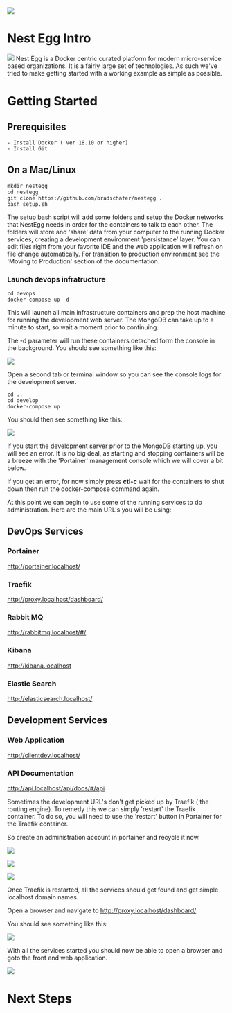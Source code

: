 <img src="docs/images/GettingStarted-Client.png">

# Nest Egg Intro
<img src="docs/images/GettingStarted-MarketLeaders.png">
Nest Egg is a Docker centric curated platform for modern micro-service based organizations. It is a fairly large set of technologies. As such we've tried to make getting started with a working example as simple as possible. 


# Getting Started
## Prerequisites
    - Install Docker ( ver 18.10 or higher)
    - Install Git

## On a Mac/Linux 
```console
mkdir nestegg
cd nestegg
git clone https://github.com/bradschafer/nestegg .
bash setup.sh
```
The setup bash script will add some folders and setup the Docker networks that NestEgg needs in order for the containers to talk to each other. The folders will store and 'share' data from your computer to the running Docker services, creating a development environment 'persistance' layer. You can edit files right from your favorite IDE and the web application will refresh on file change automatically. For transition to production environment see the 'Moving to Production' section of the documentation.

### Launch devops infratructure

```console
cd devops
docker-compose up -d
```
This will launch all main infrastructure containers and prep the host machine for running the development web server. The MongoDB can take up to a minute to start, so wait a moment prior to continuing.

The -d parameter will run these containers detached form the console in the background. You should see something like this:

<img src="docs/images/Compose-DevOps.png">

Open a second tab or terminal window so you can see the console logs for the development server.

```console
cd ..
cd develop
docker-compose up
```

You should then see something like this:

<img src="docs/images/Compose-Develop.png">

If you start the development server prior to the MongoDB starting up, you will see an error. It is no big deal, as starting and stopping containers will be a breeze with the 'Portainer' management console which we will cover a bit below.

If you get an error, for now simply press **ctl-c** wait for the containers to shut down then run the docker-compose command again.

At this point we can begin to use some of the running services to do administration. Here are the main URL's you will be using:

## DevOps Services

### Portainer
http://portainer.localhost/

### Traefik
http://proxy.localhost/dashboard/

### Rabbit MQ
http://rabbitmq.localhost/#/

### Kibana
http://kibana.localhost

### Elastic Search
http://elasticsearch.localhost/


## Development Services

### Web Application
http://clientdev.localhost/

### API Documentation
http://api.localhost/api/docs/#/api


Sometimes the development URL's don't get picked up by Traefik ( the routing engine). To remedy this we can simply 'restart' the Traefik container. To do so, you will need to use the 'restart' button in Portainer for the Traefik container. 

So create an administration account in portainer and recycle it now.

<p><p>
<p><p>
<img src="docs/images/GettingStarted-Portainer-1.png">
<p><p>
<p><p>
<img src="docs/images/GettingStarted-Portainer-2.png">
<p><p>
<p><p>
<img src="docs/images/GettingStarted-Portainer-3.png">

Once Traefik is restarted, all the services should get found and get simple localhost domain names.

Open a browser and navigate to http://proxy.localhost/dashboard/

You should see something like this:
<p><p>
<p><p>
<img src="docs/images/GettingStarted-Traefik.png">


With all the services started you should now be able to open a browser and goto the front end web application.


<img src="docs/images/GettingStarted-Client.png">

# Next Steps
